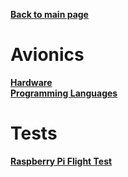**[Back to main page](https://und-arc.github.io/research/index.html)**  

# Avionics

**[Hardware](https://und-arc.github.io/research/avionics/hardware.html)**  
**[Programming Languages](https://und-arc.github.io/research/avionics/languages.html)**    
# Tests

**[Raspberry Pi Flight Test](https://und-arc.github.io/research/avionics/stripe-test/raspi-before-after.html)**
